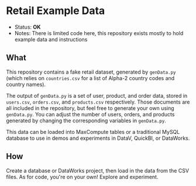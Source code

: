 # Retail Example Data

- Status: **OK**
- Notes: There is limited code here, this repository exists mostly to hold example data and instructions

## What

This repository contains a fake retail dataset, generated by `genData.py` (which relies on `countries.csv` for a list of Alpha-2 country codes and country names).

The output of `genData.py` is a set of user, product, and order data, stored in `users.csv`, `orders.csv`, and `products.csv` respectively. Those documents are all included in the repository, but feel free to generate your own using `genData.py`. You can adjust the number of users, orders, and products generated by changing the corresponding variables in `genData.py`. 

This data can be loaded into MaxCompute tables or a traditional MySQL database to use in demos and experiments in DataV, QuickBI, or DataWorks.

## How

Create a database or DataWorks project, then load in the data from the CSV files. As for code, you're on your own! Explore and experiment.

